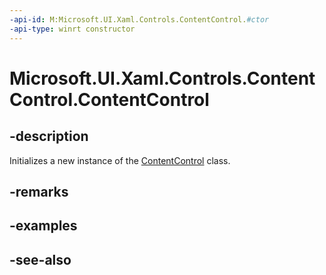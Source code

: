 ```yaml
---
-api-id: M:Microsoft.UI.Xaml.Controls.ContentControl.#ctor
-api-type: winrt constructor
---
```


<!-- Method syntax
public ContentControl()
-->

# Microsoft.UI.Xaml.Controls.ContentControl.ContentControl

## -description
Initializes a new instance of the [ContentControl](contentcontrol.md) class.

## -remarks

## -examples

## -see-also
